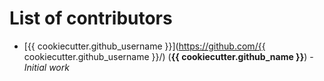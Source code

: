 # List of contributors

<!-- Please use this format to add your contributions to this file -->
<!-- [SocialUsernameName](Profile-Url) (**Your Name**) - _Description of your contribution in a few words_ -->

- [{{ cookiecutter.github_username }}](https://github.com/{{ cookiecutter.github_username }}/) (**{{ cookiecutter.github_name }}**) - _Initial work_
